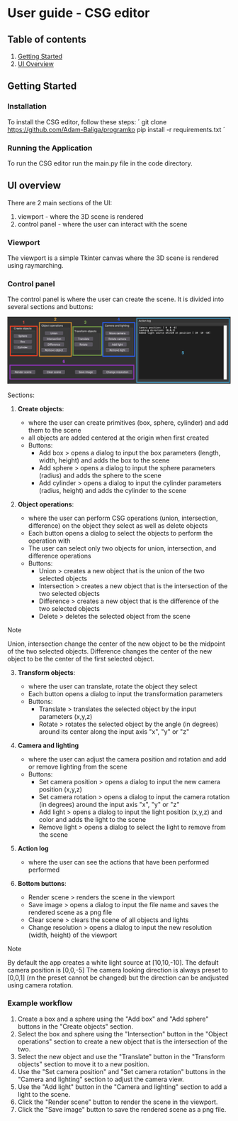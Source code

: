 # User guide - CSG editor

## Table of contents

1. [Getting Started](#getting-started)
3. [UI Overview](#ui-overview)

## Getting Started <a name="getting-started"></a>
### Installation
To install the CSG editor, follow these steps:
´
git clone https://github.com/Adam-Baliga/programko
pip install -r requirements.txt
´

### Running the Application

To run the CSG editor run the main.py file in the code directory.

## UI overview <a name="ui-overview"></a>
There are 2 main sections of the UI:

1. viewport - where the 3D scene is rendered
2. control panel - where the user can interact with the scene

### Viewport
The viewport is a simple Tkinter canvas where the 3D scene is rendered using raymarching.

### Control panel
The control panel is where the user can create the scene. It is divided into several sections and buttons:

![Picture of the Control Panel.](/docs/control-panel.png)


Sections:
1. **Create objects**:
    - where the user can create primitives (box, sphere, cylinder) and add them to the scene
    - all objects are added centered at the origin when first created
    - Buttons:
        - Add box > opens a dialog to input the box parameters (length, width, height) and adds the box to the scene 
        - Add sphere > opens a dialog to input the sphere parameters (radius) and adds the sphere to the scene 
        - Add cylinder > opens a dialog to input the cylinder parameters (radius, height) and adds the cylinder to the scene 

    
2. **Object operations**:
    - where the user can perform CSG operations (union, intersection, difference) on the object they select as well as delete objects
    - Each button opens a dialog to select the objects to perform the operation with
    - The user can select only two objects for union, intersection, and difference operations
    - Buttons:
        - Union > creates a new object that is the union of the two selected objects
        - Intersection > creates a new object that is the intersection of the two selected objects
        - Difference > creates a new object that is the difference of the two selected objects
        - Delete > deletes the selected object from the scene

> [!NOTE]
> Union, intersection change the center of the new object to be the midpoint of the two selected objects.
> Difference changes the center of the new object to be the center of the first selected object.

3. **Transform objects**:
    - where the user can translate, rotate the object they select
    - Each button opens a dialog to input the transformation parameters
    - Buttons:
        - Translate > translates the selected object by the input parameters (x,y,z)
        - Rotate > rotates the selected object by the angle (in degrees) around its center along the input axis "x", "y" or "z"


4. **Camera and lighting** 
    - where the user can adjust the camera position and rotation and add or remove lighting from the scene
    - Buttons:
        - Set camera position > opens a dialog to input the new camera position (x,y,z)
        - Set camera rotation > opens a dialog to input the camera rotation (in degrees) around the input axis "x", "y" or "z"
        - Add light > opens a dialog to input the light position (x,y,z) and color and adds the light to the scene
        - Remove light > opens a dialog to select the light to remove from the scene

5. **Action log** 
    - where the user can see the actions that have been performed performed

6. **Bottom buttons**:
    - Render scene > renders the scene in the viewport
    - Save image  > opens a dialog to input the file name and saves the rendered scene as a png file
    - Clear scene > clears the scene of all objects and lights
    - Change resolution > opens a dialog to input the new resolution (width, height) of the viewport
  
> [!NOTE]
> By default the app creates a white light source at [10,10,-10].
> The default camera position is [0,0,-5] 
> The camera looking direction is always preset to [0,0,1] (rn the preset cannot be changed) but the direction can be andjusted using camera rotation.

### Example workflow
1. Create a box and a sphere using the "Add box" and "Add sphere" buttons in the "Create objects" section.
2. Select the box and sphere using the "Intersection" button in the "Object operations" section to create a new object that is the intersection of the two.
3. Select the new object and use the "Translate" button in the "Transform objects" section to move it to a new position.
4. Use the "Set camera position" and "Set camera rotation" buttons in the "Camera and lighting" section to adjust the camera view.
5. Use the "Add light" button in the "Camera and lighting" section to add a light to the scene.
6. Click the "Render scene" button to render the scene in the viewport.
7. Click the "Save image" button to save the rendered scene as a png file.










